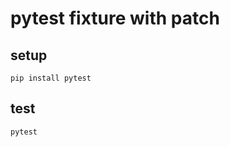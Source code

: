 # pytest fixture with patch

## setup 

```shell
pip install pytest
```

## test

```shell
pytest
```
